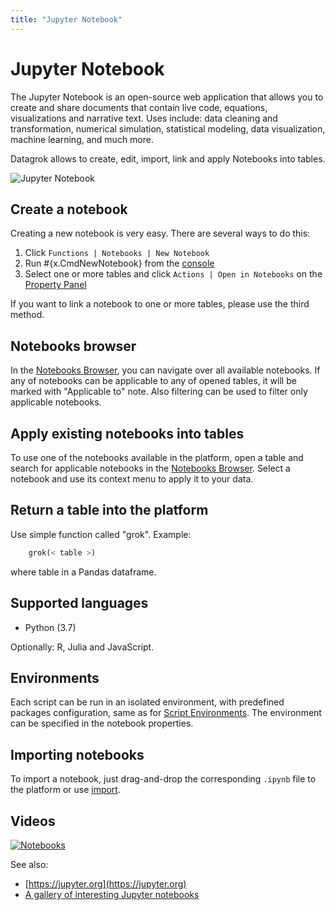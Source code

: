 ```yaml
---
title: "Jupyter Notebook"
---
```

<!-- SUBTITLE: -->

# Jupyter Notebook

The Jupyter Notebook is an open-source web application that allows you to create and share documents that contain live
code, equations, visualizations and narrative text. Uses include: data cleaning and transformation, numerical
simulation, statistical modeling, data visualization, machine learning, and much more.

Datagrok allows to create, edit, import, link and apply Notebooks into tables.

![Jupyter Notebook](../uploads/gifs/jupyter-notebooks.gif "Jupyter Notebook")

## Create a notebook

Creating a new notebook is very easy. There are several ways to do this:

1. Click `Functions | Notebooks | New Notebook`
2. Run #{x.CmdNewNotebook} from the [console](../datagrok/navigation.md#console)
3. Select one or more tables and click `Actions | Open in Notebooks` on
   the [Property Panel](../datagrok/navigation.md#properties)

If you want to link a notebook to one or more tables, please use the third method.

## Notebooks browser

In the [Notebooks Browser](https://public.datagrok.ai/notebooks), you can navigate over all available notebooks. If any
of notebooks can be applicable to any of opened tables, it will be marked with
"Applicable to" note. Also filtering can be used to filter only applicable notebooks.

## Apply existing notebooks into tables

To use one of the notebooks available in the platform, open a table and search for applicable notebooks in
the [Notebooks Browser](https://public.datagrok.ai/notebooks). Select a notebook and use its context menu to apply it to
your data.

## Return a table into the platform

Use simple function called "grok". Example:

```python
    grok(< table >)
```

where table in a Pandas dataframe.

## Supported languages

* Python (3.7)

Optionally: R, Julia and JavaScript.

## Environments

Each script can be run in an isolated environment, with predefined packages configuration, same as for
[Script Environments](scripting.md#environments). The environment can be specified in the notebook properties.

## Importing notebooks

To import a notebook, just drag-and-drop the corresponding `.ipynb` file to the platform or use
[import](../access/file-browser-and-file-shares.md).

## Videos

[![Notebooks](../uploads/youtube/visualizations2.png "Open on Youtube")](https://www.youtube.com/watch?v=7MBXWzdC0-I&t=3880s)

See also:

* [https://jupyter.org](https://jupyter.org)
* [A gallery of interesting Jupyter notebooks](https://github.com/jupyter/jupyter/wiki/A-gallery-of-interesting-Jupyter-Notebooks#statistics-machine-learning-and-data-science)
